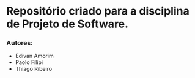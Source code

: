 
# Repositório criado para a disciplina de Projeto de Software.

### Autores:

* Edivan Amorim
* Paolo Filipi
* Thiago Ribeiro
